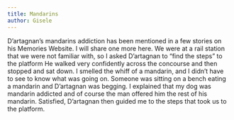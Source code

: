 ```yaml
---
title: Mandarins
author: Gisele
---
```


D’artagnan’s mandarins addiction has been mentioned in a few stories on his Memories Website. I will share one more here. We were at a rail station that we were not familiar with, so I asked D’artagnan to “find the steps” to the platform He walked very confidently across the concourse and then stopped and sat down. I smelled the whiff of a mandarin, and I didn’t have to see to know what was going on. Someone was sitting on a bench eating a mandarin and D’artagnan was begging. I explained that my dog was mandarin addicted and of course the man offered him the rest of his mandarin. Satisfied, D’artagnan then guided me to the steps that took us to the platform.
